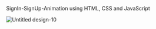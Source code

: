 SignIn-SignUp-Animation using HTML, CSS and JavaScript

![Untitled design-10](https://github.com/SanjayTamang/SignIn-SignUp-Animation/assets/52417143/bb6b3b2a-7b5b-40af-a6d8-3ec14e8c2ea4)
